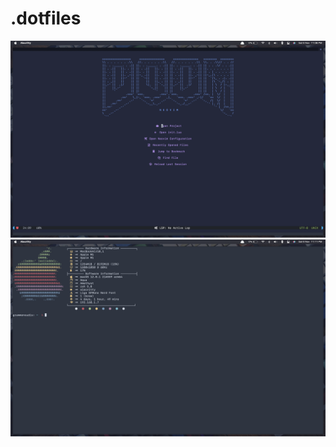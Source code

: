 # .dotfiles
![Screenshot 2021-11-06 at 11.06.13 PM](https://github.com/wolfakix/.dotfiles/blob/master/Screenshot%202021-11-06%20at%2011.06.13%20PM.png?raw=true)
![Screenshot 2021-11-06 at 11.11.08 PM](https://github.com/wolfakix/.dotfiles/blob/master/Screenshot%202021-11-06%20at%2011.11.08%20PM.png?raw=true)